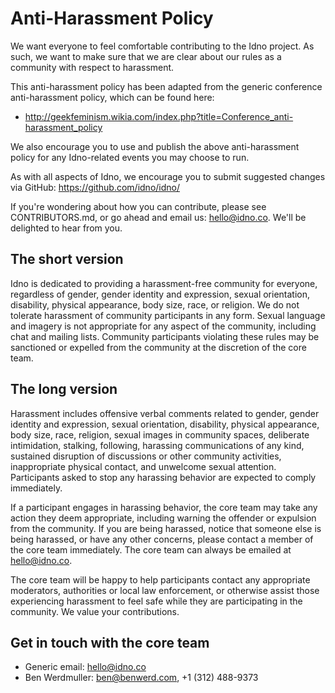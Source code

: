 Anti-Harassment Policy
======================

We want everyone to feel comfortable contributing to the Idno project.
As such, we want to make sure that we are clear about our rules as a
community with respect to harassment.

This anti-harassment policy has been adapted from the generic conference
anti-harassment policy, which can be found here:

* http://geekfeminism.wikia.com/index.php?title=Conference_anti-harassment_policy

We also encourage you to use and publish the above anti-harassment policy
for any Idno-related events you may choose to run.

As with all aspects of Idno, we encourage you to submit suggested changes
via GitHub: https://github.com/idno/idno/

If you're wondering about how you can contribute, please see CONTRIBUTORS.md,
or go ahead and email us: hello@idno.co. We'll be delighted to hear from
you.

The short version
-----------------
Idno is dedicated to providing a harassment-free community for everyone,
regardless of gender, gender identity and expression, sexual orientation,
disability, physical appearance, body size, race, or religion. We do not
tolerate harassment of community participants in any form. Sexual language
and imagery is not appropriate for any aspect of the community, including
chat and mailing lists. Community participants violating these rules may be
sanctioned or expelled from the community at the discretion of the core
team.

The long version
----------------
Harassment includes offensive verbal comments related to gender, gender
identity and expression, sexual orientation, disability, physical appearance,
body size, race, religion, sexual images in community spaces, deliberate
intimidation, stalking, following, harassing communications of any kind,
sustained disruption of discussions or other community activities,
inappropriate physical contact, and unwelcome sexual attention. Participants
asked to stop any harassing behavior are expected to comply immediately.

If a participant engages in harassing behavior, the core team may take any
action they deem appropriate, including warning the offender or expulsion
from the community. If you are being harassed, notice that someone else is
being harassed, or have any other concerns, please contact a member of the
core team immediately. The core team can always be emailed at hello@idno.co.

The core team will be happy to help participants contact any appropriate
moderators, authorities or local law enforcement, or otherwise assist those
experiencing harassment to feel safe while they are participating in the
community. We value your contributions.

Get in touch with the core team
-------------------------------

* Generic email:  hello@idno.co
* Ben Werdmuller: ben@benwerd.com, +1 (312) 488-9373

